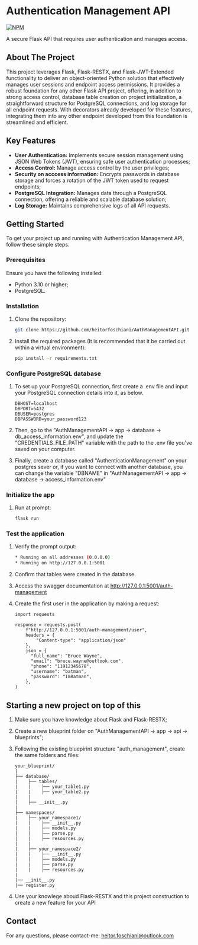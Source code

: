 # Authentication Management API
[![NPM](https://img.shields.io/npm/l/react)](https://github.com/heitorfoschiani/AuthManagementAPI/blob/main/LICENSE)

A secure Flask API that requires user authentication and manages access.

## About The Project
This project leverages Flask, Flask-RESTX, and Flask-JWT-Extended functionality to deliver an object-oriented Python solution that effectively manages user sessions and endpoint access permissions. It provides a robust foundation for any other Flask API project, offering, in addition to strong access control, database table creation on project initialization, a straightforward structure for PostgreSQL connections, and log storage for all endpoint requests. With decorators already developed for these features, integrating them into any other endpoint developed from this foundation is streamlined and efficient.

## Key Features
- **User Authentication:** Implements secure session management using JSON Web Tokens (JWT), ensuring safe user authentication processes;
- **Access Control:** Manage access control by the user privileges;
- **Security on acccess information:** Encrypts passwords in database storage and forces a rotation of the JWT token used to request endpoints;
- **PostgreSQL Integration:** Manages data through a PostgreSQL connection, offering a reliable and scalable database solution;
- **Log Storage:** Maintains comprehensive logs of all API requests.

## Getting Started
To get your project up and running with Authentication Management API, follow these simple steps.

### Prerequisites
Ensure you have the following installed:
- Python 3.10 or higher;
- PostgreSQL.

### Installation
1. Clone the repository:
    ```bash
    git clone https://github.com/heitorfoschiani/AuthManagementAPI.git
    ```

2. Install the required packages (It is recommended that it be carried out within a virtual environment):
    ```bash
    pip install -r requirements.txt
    ```

### Configure PostgreSQL database
1. To set up your PostgreSQL connection, first create a .env file and input your PostgreSQL connection details into it, as below. 
    ```
    DBHOST=localhost
    DBPORT=5432
    DBUSER=postgres
    DBPASSWORD=your_password123
    ```

2. Then, go to the "AuthManagementAPI -> app -> database -> db_access_information.env", and update the "CREDENTIALS_FILE_PATH" variable with the path to the .env file you've saved on your computer.

3. Finally, create a database called "AuthenticationManagement" on your postgres sever or, if you want to connect with another database, you can change the variable "DBNAME" in "AuthManagementAPI -> app -> database -> access_information.env"

### Initialize the app
1. Run at prompt:
    ```bash
    flask run
    ```

### Test the application
1. Verify the prompt output:
    ```bash
    * Running on all addresses (0.0.0.0)
    * Running on http://127.0.0.1:5001
    ```

2. Confirm that tables were created in the database.

3. Access the swagger documentation at http://127.0.0.1:5001/auth-management

4. Create the first user in the application by making a request:
    ```
    import requests
    
    response = requests.post(
        f"http://127.0.0.1:5001/auth-management/user",
        headers = {
            "Content-type": "application/json"
        },
        json = {
          "full_name": "Bruce Wayne",
          "email": "bruce.wayne@outlook.com",
          "phone": "11912345678",
          "username": "batman",
          "password": "ImBatman",
        },
    )
    ```

## Starting a new project on top of this
1. Make sure you have knowledge about Flask and Flask-RESTX;

2. Create a new blueprint folder on "AuthManagementAPI -> app -> api -> blueprints";

3. Following the existing bluepirint structure "auth_management", create the same folders and files:
    ```
    your_blueprint/
    |
    ├── database/
    |    ├── tables/
    |    |    ├── your_table1.py
    |    |    ├── your_table2.py
    |    |
    |    ├── __init__.py
    |
    ├── namespaces/
    |    ├── your_namespace1/
    |    |    ├── __init__.py
    |    |    ├── models.py
    |    |    ├── parse.py
    |    |    ├── resources.py
    |    |
    |    ├── your_namespace2/
    |    |    ├── __init__.py
    |    |    ├── models.py
    |    |    ├── parse.py
    |    |    ├── resources.py
    |
    |── __init__.py
    |── register.py
    ```

4. Use your knowlege aboud Flask-RESTX and this project construction to create a new feature for your API

## Contact
For any questions, please contact-me: heitor.foschiani@outlook.com
